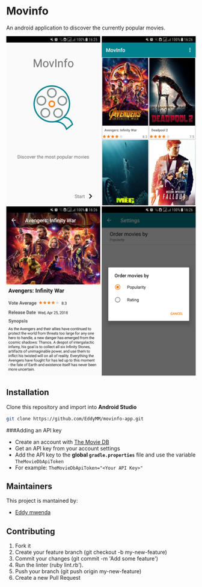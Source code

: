 # Movinfo

An android application to discover the currently popular movies.

<img src="githubAssets/imgs/splash_screen.png" alt="Movie list screen" width=250 height=450 />  <img src="githubAssets/imgs/movie_list_screen.png" alt="Movie list screen" width=250 height=450 />  
<img src="githubAssets/imgs/movie_details_screen.png" alt="Movie list screen" width=250 height=450 />  <img src="githubAssets/imgs/settings_screen.png" alt="Movie list screen" width=250 height=450 />

## Installation
Clone this repository and import into **Android Studio**
```bash
git clone https://github.com/EddyMM/movinfo-app.git
```

###Adding an API key

- Create an account with [The Movie DB](https://www.themoviedb.org/)
- Get an API key from your account settings
- Add the API key to the **global `gradle.properties`** file 
and use the variable `TheMovieDbApiToken`
- For example:
`TheMovieDbApiToken="<Your API Key>"`

## Maintainers
This project is mantained by:
* [Eddy mwenda](https://github.com/EddyMM)


## Contributing

1. Fork it
2. Create your feature branch (git checkout -b my-new-feature)
3. Commit your changes (git commit -m 'Add some feature')
4. Run the linter (ruby lint.rb').
5. Push your branch (git push origin my-new-feature)
6. Create a new Pull Request
